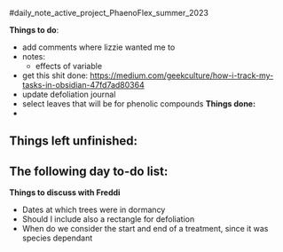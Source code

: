 #daily_note_active_project_PhaenoFlex_summer_2023

**Things to do**: 
- add comments where lizzie wanted me to
- notes: 
	- effects of variable
- get this shit done:
https://medium.com/geekculture/how-i-track-my-tasks-in-obsidian-47fd7ad80364
- update defoliation journal
- select leaves that will be for phenolic compounds
**Things done:**
- 
**Things left unfinished:**
- 

**The following day to-do list:**
- 

**Things to discuss with Freddi**
- Dates at which trees were in dormancy
- Should I include also a rectangle for defoliation 
- When do we consider the start and end of a treatment, since it was species dependant